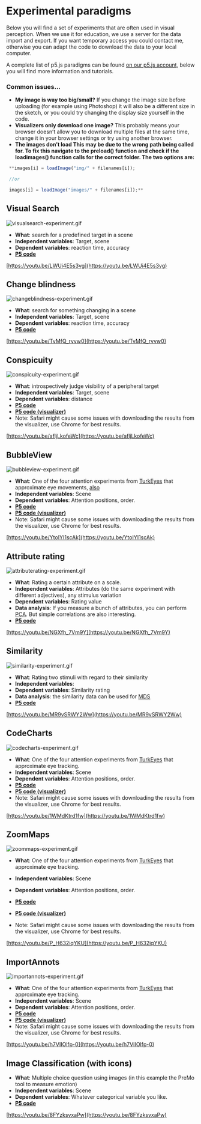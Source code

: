 # Experimental paradigms

Below you will find a set of experiments that are often used in visual perception. When we use it for education, we use a server for the data import and export. If you want temporary access you could contact me, otherwise you can adapt the code to download the data to your local computer.

<!--Download your results here:

[https://visualparadigms.io.tudelft.nl/](https://visualparadigms.io.tudelft.nl/)
-->

A complete list of p5.js paradigms can be found [on our p5.js account](https://editor.p5js.org/vcd.paradigms/collections/fL6StoJcy), below you will find more information and tutorials.

### Common issues…

- **My image is way too big/small?**
If you change the image size before uploading (for example using Photoshop) it will also be a different size in the sketch, or you could try changing the display size yourself in the code.
- **Visualizers only download one image?**
This probably means your browser doesn’t allow you to download multiple files at the same time, change it in your browser settings or try using another browser.
- **The images don’t load
This may be due to the wrong path being called for. To fix this navigate to the preload() function and check if the loadimages() function calls for the correct folder. The two options are:**

```jsx
 **images[i] = loadImage("img/" + filenames[i]);

 //or

 images[i] = loadImage("images/" + filenames[i]);**
```

<!--
![importannots-experiment.gif](Experimental%20paradigms/importannots-experiment.gif)


[ImportAnnots](#ImportAnnots)


![zoommaps-experiment.gif](Experimental%20paradigms/zoommaps-experiment.gif)

**[ZoomMaps](Experimental%20paradigms.md)**

![bubbleview-experiment.gif](Experimental%20paradigms/bubbleview-experiment.gif)

**[BubbleView](Experimental%20paradigms.md)**

![codecharts-experiment.gif](Experimental%20paradigms/codecharts-experiment.gif)

**[CodeCharts](Experimental%20paradigms.md)**

![visualsearch-experiment.gif](Experimental%20paradigms/visualsearch-experiment.gif)

**[Visual Search](Experimental%20paradigms.md)**

![changeblindness-experiment.gif](Experimental%20paradigms/changeblindness-experiment.gif)

**[Change Blindness](Experimental%20paradigms.md)**

![conspicuity-experiment.gif](Experimental%20paradigms/conspicuity-experiment.gif)

**[Conspicuity](Experimental%20paradigms.md)**

![attributerating-experiment.gif](Experimental%20paradigms/attributerating-experiment.gif)

**[Attribute rating](Experimental%20paradigms.md)**

![similarity-experiment.gif](Experimental%20paradigms/similarity-experiment.gif)

**[Similarity](Experimental%20paradigms.md)**

no gif yet :(
**[Classification](Experimental%20paradigms.md)**
-->




## Visual Search
![visualsearch-experiment.gif](Experimental%20paradigms/visualsearch-experiment.gif)


- **What**: search for a predefined target in a scene
- **Independent variables**: Target, scene
- **Dependent variables**: reaction time, accuracy
- **[P5 code](https://editor.p5js.org/vcd.paradigms/sketches/K8SgeoPqB)**

[https://youtu.be/LWUi4E5s3vg](https://youtu.be/LWUi4E5s3vg)

## Change blindness
![changeblindness-experiment.gif](Experimental%20paradigms/changeblindness-experiment.gif)

- **What**: search for something changing in a scene
- **Independent variables**: Target, scene
- **Dependent variables**: reaction time, accuracy
- **[P5 code](https://editor.p5js.org/vcd.paradigms/sketches/1hIL859G2)**

[https://youtu.be/TvMfQ_rvvw0](https://youtu.be/TvMfQ_rvvw0)

## Conspicuity
![conspicuity-experiment.gif](Experimental%20paradigms/conspicuity-experiment.gif)

- **What**: introspectively judge visibility of a peripheral target
- **Independent variables**: Target, scene
- **Dependent variables**: distance
- **[P5 code](https://editor.p5js.org/vcd.paradigms/sketches/L5RWlpWjx)**
- **[P5 code (visualizer)](https://editor.p5js.org/vcd.paradigms/sketches/t9wLJJe1u)**
- Note: Safari might cause some issues with downloading the results from the visualizer, use Chrome for best results.

[https://youtu.be/afljLkofeWc](https://youtu.be/afljLkofeWc)

## BubbleView
![bubbleview-experiment.gif](Experimental%20paradigms/bubbleview-experiment.gif)

- **What**: One of the four attention experiments from [TurkEyes](https://turkeyes.mit.edu/) that approximate eye movements, [also](http://bubbleview.namwkim.org/)
- **Independent variables**: Scene
- **Dependent variables**: Attention positions, order.
- **[P5 code](https://editor.p5js.org/vcd.paradigms/sketches/Oyu0Heqaj)**
- **[P5 code (visualizer)](https://editor.p5js.org/vcd.paradigms/sketches/yPcZIRjMK)**
- Note: Safari might cause some issues with downloading the results from the visualizer, use Chrome for best results.

[https://youtu.be/YtoIYI1scAk](https://youtu.be/YtoIYI1scAk)

## Attribute rating
![attributerating-experiment.gif](Experimental%20paradigms/attributerating-experiment.gif)

- **What**: Rating a certain attribute on a scale.
- **Independent variables**: Attributes (do the same experiment with different adjectives), any stimulus variation
- **Dependent variables**: Rating value
- **Data analysis**: If you measure a bunch of attributes, you can perform [PCA](https://en.wikipedia.org/wiki/Principal_component_analysis). But simple correlations are also interesting.
- **[P5 code](https://editor.p5js.org/vcd.paradigms/sketches/2Rc1zHsQP)**

[https://youtu.be/NGXfh_7Vm9Y](https://youtu.be/NGXfh_7Vm9Y)

## Similarity
![similarity-experiment.gif](Experimental%20paradigms/similarity-experiment.gif)
- **What**: Rating two stimuli with regard to their similarity
- **Independent variables**:
- **Dependent variables**: Similarity rating
- **Data analysis**: the similarity data can be used for [MDS](https://en.wikipedia.org/wiki/Multidimensional_scaling)
- **[P5 code](https://editor.p5js.org/vcd.paradigms/sketches/hHwkG56pY)**

[https://youtu.be/MR9vSRWY2Ww](https://youtu.be/MR9vSRWY2Ww)

## CodeCharts
![codecharts-experiment.gif](Experimental%20paradigms/codecharts-experiment.gif)

- **What**: One of the four attention experiments from [TurkEyes](https://turkeyes.mit.edu/) that approximate eye tracking.
- **Independent variables**: Scene
- **Dependent variables**: Attention positions, order.
- **[P5 code](https://editor.p5js.org/vcd.paradigms/sketches/H2fIFFFxx)**
- **[P5 code (visualizer)](https://editor.p5js.org/vcd.paradigms/sketches/mDeyA_gXh)**
- Note: Safari might cause some issues with downloading the results from the visualizer, use Chrome for best results.

[https://youtu.be/1WMdKtrd1fw](https://youtu.be/1WMdKtrd1fw)

## ZoomMaps
![zoommaps-experiment.gif](Experimental%20paradigms/zoommaps-experiment.gif)

- **What**: One of the four attention experiments from [TurkEyes](https://turkeyes.mit.edu/) that approximate eye tracking.
- **Independent variables**: Scene
- **Dependent variables**: Attention positions, order.

- **[P5 code](https://editor.p5js.org/vcd.paradigms/sketches/BgDNLmWDi)**
- **[P5 code (visualizer)](https://editor.p5js.org/vcd.paradigms/sketches/EvRL_lBP-)**
- Note: Safari might cause some issues with downloading the results from the visualizer, use Chrome for best results.

[https://youtu.be/P_H632iqYKU](https://youtu.be/P_H632iqYKU)

## ImportAnnots
![importannots-experiment.gif](Experimental%20paradigms/importannots-experiment.gif)

- **What**: One of the four attention experiments from [TurkEyes](https://turkeyes.mit.edu/) that approximate eye tracking.
- **Independent variables**: Scene
- **Dependent variables**: Attention positions, order.
- **[P5 code](https://editor.p5js.org/vcd.paradigms/sketches/CimPXAc2s)**
- **[P5 code (visualizer)](https://editor.p5js.org/vcd.paradigms/sketches/p87h1CGRC)**
- Note: Safari might cause some issues with downloading the results from the visualizer, use Chrome for best results.

[https://youtu.be/h7VIIOlfp-0](https://youtu.be/h7VIIOlfp-0)

## Image Classification (with icons)

- **What**: Multiple choice question using images (in this example the PreMo tool to measure emotion)
- **Independent variables**: Scene
- **Dependent variables**: Whatever categorical variable you like.
- **[P5 code](https://editor.p5js.org/vcd.paradigms/sketches/JN0QdcM8c)**

[https://youtu.be/8FYzksvxaPw](https://youtu.be/8FYzksvxaPw)
